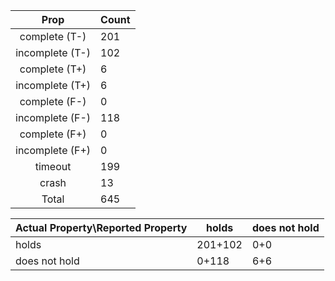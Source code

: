 
| Prop | Count |
|:----:|:------|
|complete   (T-)|201|
|incomplete (T-)|102|
|complete   (T+)|6|
|incomplete (T+)|6|
|complete   (F-)|0|
|incomplete (F-)|118|
|complete   (F+)|0|
|incomplete (F+)|0|
|timeout        |199|
|crash          |13|
|Total          |645|

| Actual Property\Reported Property | holds | does not hold |
|------------------------------------|-------|---------------|
| holds | 201+102 | 0+0 |
| does not hold | 0+118 | 6+6 |

